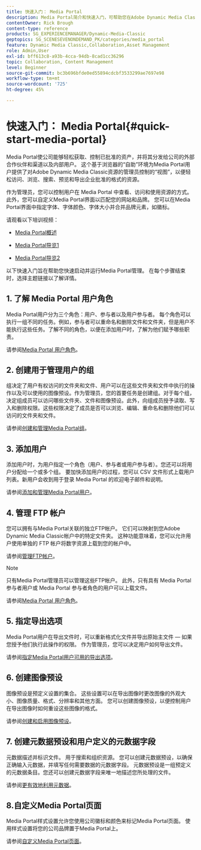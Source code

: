 ```yaml
---
title: 快速入门： Media Portal
description: Media Portal简介和快速入门，可帮助您在Adobe Dynamic Media Classic中快速启动和运行Media Portal技术和管理。
contentOwner: Rick Brough
content-type: reference
products: SG_EXPERIENCEMANAGER/Dynamic-Media-Classic
geptopics: SG_SCENESEVENONDEMAND_PK/categories/media_portal
feature: Dynamic Media Classic,Collaboration,Asset Management
role: Admin,User
exl-id: bff613c8-a93b-4cca-94db-8cad1cc36296
topic: Collaboration, Content Management
level: Beginner
source-git-commit: bc3b696bfde0ed55894cdcbf3533299ae7697e98
workflow-type: tm+mt
source-wordcount: '725'
ht-degree: 45%

---
```


# 快速入门： Media Portal{#quick-start-media-portal}

Media Portal使公司能够轻松获取、控制已批准的资产，并将其分发给公司的外部合作伙伴和渠道以及内部用户。 这个基于浏览器的“自助”环境为Media Portal用户提供了对Adobe Dynamic Media Classic资源的管理员控制的“视图”，以便轻松访问、浏览、搜索、预览和导出企业批准的格式的资源。

作为管理员，您可以控制用户在 Media Portal 中查看、访问和使用资源的方式。此外，您可以自定义Media Portal界面以匹配您的网站和品牌。 您可以在Media Portal界面中指定字体、字体颜色、字体大小并合并品牌元素，如徽标。

请观看以下培训视频：

* [Media Portal概述](https://s7d5.scene7.com/s7viewers/html5/VideoViewer.html?videoserverurl=https://s7d5.scene7.com/is/content/&amp;emailurl=https://s7d5.scene7.com/s7/emailFriend&amp;serverUrl=https://s7d5.scene7.com/is/image/&amp;config=Scene7SharedAssets/Universal_HTML5_Video&amp;contenturl=https://s7d5.scene7.com/skins/&amp;asset=S7tutorials/544_mp_overview1_converted%20renamed_Done-AVS)

* [Media Portal导览1](https://s7d5.scene7.com/s7viewers/html5/VideoViewer.html?videoserverurl=https://s7d5.scene7.com/is/content/&amp;emailurl=https://s7d5.scene7.com/s7/emailFriend&amp;serverUrl=https://s7d5.scene7.com/is/image/&amp;config=Scene7SharedAssets/Universal_HTML5_Video&amp;contenturl=https://s7d5.scene7.com/skins/&amp;asset=S7tutorials/545_mp_tour1_user_converted%20renamed_Done-AVS)

* [Media Portal导览2](https://s7d5.scene7.com/s7viewers/html5/VideoViewer.html?videoserverurl=https://s7d5.scene7.com/is/content/&amp;emailurl=https://s7d5.scene7.com/s7/emailFriend&amp;serverUrl=https://s7d5.scene7.com/is/image/&amp;config=Scene7SharedAssets/Universal_HTML5_Video&amp;contenturl=https://s7d5.scene7.com/skins/&amp;asset=S7tutorials/546_mp_tour2_admin_converted%20renamed_Done-AVS)

以下快速入门旨在帮助您快速启动并运行Media Portal管理。 在每个步骤结束时，选择主题链接以了解详情。

## 1. 了解 Media Portal 用户角色

Media Portal用户分为三个角色：用户、参与者以及用户参与者。 每个角色可以执行一组不同的任务。例如，参与者可以重命名和删除文件和文件夹，但是用户不能执行这些任务。了解不同的角色，以便在添加用户时，了解为他们赋予哪些职责。

请参阅[Media Portal 用户角色](media-portal-user-roles.md#media_portal_user_roles)。

## 2. 创建用于管理用户的组

组决定了用户有权访问的文件夹和文件、用户可以在这些文件夹和文件中执行的操作以及可以使用的图像预设。作为管理员，您的首要任务是创建组。对于每个组，决定组成员可以访问哪些文件夹、文件和图像预设。此外，向组成员授予读取、写入和删除权限。这些权限决定了成员是否可以浏览、编辑、重命名和删除他们可以访问的文件夹和文件。

请参阅[创建和管理Media Portal组](creating-media-portal-groups.md#creating_and_managing_media_portal_groups)。

## 3. 添加用户

添加用户时，为用户指定一个角色（用户、参与者或用户参与者）。您还可以将用户分配给一个或多个组。 要加快添加用户的过程，您可以 CSV 文件形式上载用户列表。新用户会收到用于登录 Media Portal 的欢迎电子邮件和说明。

请参阅[添加和管理Media Portal用户](adding-media-portal-users.md#adding_and_managing_media_portal_users)。

## 4. 管理 FTP 帐户

您可以拥有与Media Portal关联的独立FTP帐户。 它们可以映射到您Adobe Dynamic Media Classic帐户中的特定文件夹。 这种功能意味着，您可以允许用户使用单独的 FTP 帐户将数字资源上载到您的帐户中。

请参阅[管理FTP帐户](ftp-accounts.md#managing_ftp_accounts)。

>[!NOTE]
>
>只有Media Portal管理员可以管理这些FTP帐户。 此外，只有具有 Media Portal 参与者用户或 Media Portal 参与者角色的用户可以上载文件。

请参阅[Media Portal 用户角色](media-portal-user-roles.md#media_portal_user_roles)。

## 5. 指定导出选项

Media Portal用户在导出文件时，可以重新格式化文件并导出原始主文件 — 如果您授予他们执行此操作的权限。 作为管理员，您可以决定用户如何导出文件。

请参阅[指定Media Portal用户可用的导出选项](specifying-export-options-available-media.md#specifying_export_options_available_to_media_portal_users)。

## 6. 创建图像预设

图像预设是预定义设置的集合。 这些设置可以在导出图像时更改图像的外观大小、图像质量、格式、分辨率和其他方面。 您可以创建图像预设，以便控制用户在导出图像时如何重设这些图像的格式。

请参阅[创建和启用图像预设](creating-enabling-image-presets.md#creating_and_enabling_image_presets)。

## 7. 创建元数据预设和用户定义的元数据字段

元数据描述并标识文件。 用于搜索和组织资源。 您可以创建元数据预设，以确保正确输入元数据，并填写任何需要数据的元数据字段。 元数据预设是一组预定义的元数据条目。您还可以创建元数据字段来唯一地描述您所处理的文件。

请参阅[更有效地利用元数据](making-efficient-metadata.md#making_more_efficient_use_of_metadata)。

## 8.自定义Media Portal页面

Media Portal样式设置允许您使用公司徽标和颜色来标记Media Portal页面。 使用样式设置将您的公司品牌置于Media Portal上。

请参阅[自定义Media Portal页面](customizing-media-portal-screen.md#customizing_the_media_portal_screen)。
